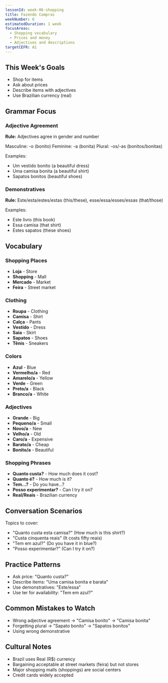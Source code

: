 ```yaml
---
lessonId: week-06-shopping
title: Fazendo Compras
weekNumber: 6
estimatedDuration: 1 week
focusAreas:
  - Shopping vocabulary
  - Prices and money
  - Adjectives and descriptions
targetCEFR: A1
---
```


## This Week's Goals

- Shop for items
- Ask about prices
- Describe items with adjectives
- Use Brazilian currency (real)

## Grammar Focus

### Adjective Agreement

**Rule:** Adjectives agree in gender and number

Masculine: -o (bonito)
Feminine: -a (bonita)
Plural: -os/-as (bonitos/bonitas)

Examples:
- Um vestido bonito (a beautiful dress)
- Uma camisa bonita (a beautiful shirt)
- Sapatos bonitos (beautiful shoes)

### Demonstratives

**Rule:** Este/esta/estes/estas (this/these), esse/essa/esses/essas (that/those)

Examples:
- Este livro (this book)
- Essa camisa (that shirt)
- Estes sapatos (these shoes)

## Vocabulary

### Shopping Places
- **Loja** - Store
- **Shopping** - Mall
- **Mercado** - Market
- **Feira** - Street market

### Clothing
- **Roupa** - Clothing
- **Camisa** - Shirt
- **Calça** - Pants
- **Vestido** - Dress
- **Saia** - Skirt
- **Sapatos** - Shoes
- **Tênis** - Sneakers

### Colors
- **Azul** - Blue
- **Vermelho/a** - Red
- **Amarelo/a** - Yellow
- **Verde** - Green
- **Preto/a** - Black
- **Branco/a** - White

### Adjectives
- **Grande** - Big
- **Pequeno/a** - Small
- **Novo/a** - New
- **Velho/a** - Old
- **Caro/a** - Expensive
- **Barato/a** - Cheap
- **Bonito/a** - Beautiful

### Shopping Phrases
- **Quanto custa?** - How much does it cost?
- **Quanto é?** - How much is it?
- **Tem...?** - Do you have...?
- **Posso experimentar?** - Can I try it on?
- **Real/Reais** - Brazilian currency

## Conversation Scenarios

Topics to cover:
- "Quanto custa esta camisa?" (How much is this shirt?)
- "Custa cinquenta reais" (It costs fifty reais)
- "Tem em azul?" (Do you have it in blue?)
- "Posso experimentar?" (Can I try it on?)

## Practice Patterns

- Ask price: "Quanto custa?"
- Describe items: "Uma camisa bonita e barata"
- Use demonstratives: "Este/essa"
- Use ter for availability: "Tem em azul?"

## Common Mistakes to Watch

- Wrong adjective agreement → "Camisa bonito" → "Camisa bonita"
- Forgetting plural → "Sapato bonito" → "Sapatos bonitos"
- Using wrong demonstrative

## Cultural Notes

- Brazil uses Real (R$) currency
- Bargaining acceptable at street markets (feira) but not stores
- Major shopping malls (shoppings) are social centers
- Credit cards widely accepted
